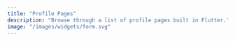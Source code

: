 ```yaml
---
title: "Profile Pages"
description: "Browse through a list of profile pages built in Flutter."
image: "/images/widgets/form.svg"
---
```

